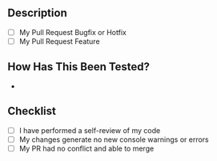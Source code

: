 <!--
    PR name should have the following convention:       type(scope): message | FNC-XYZ
    
    For multiple commits for isolated change,
    on merge, squash commits with message:              type(scope): message (#pr-number) | FNC-XYZ
    If PR is still in progress, you can add WIP in the beginning of PR name.
-->

## Description

- [ ] My Pull Request Bugfix or Hotfix
- [ ] My Pull Request Feature

<!--
    Please include a short summary of the change and which issue is fixed. Please also include relevant motivation and context.
-->


## How Has This Been Tested?

<!--
    Please describe the tests that you ran to verify your changes.
 -->

-

## Checklist

- [ ] I have performed a self-review of my code
- [ ] My changes generate no new console warnings or errors
- [ ] My PR had no conflict and able to merge